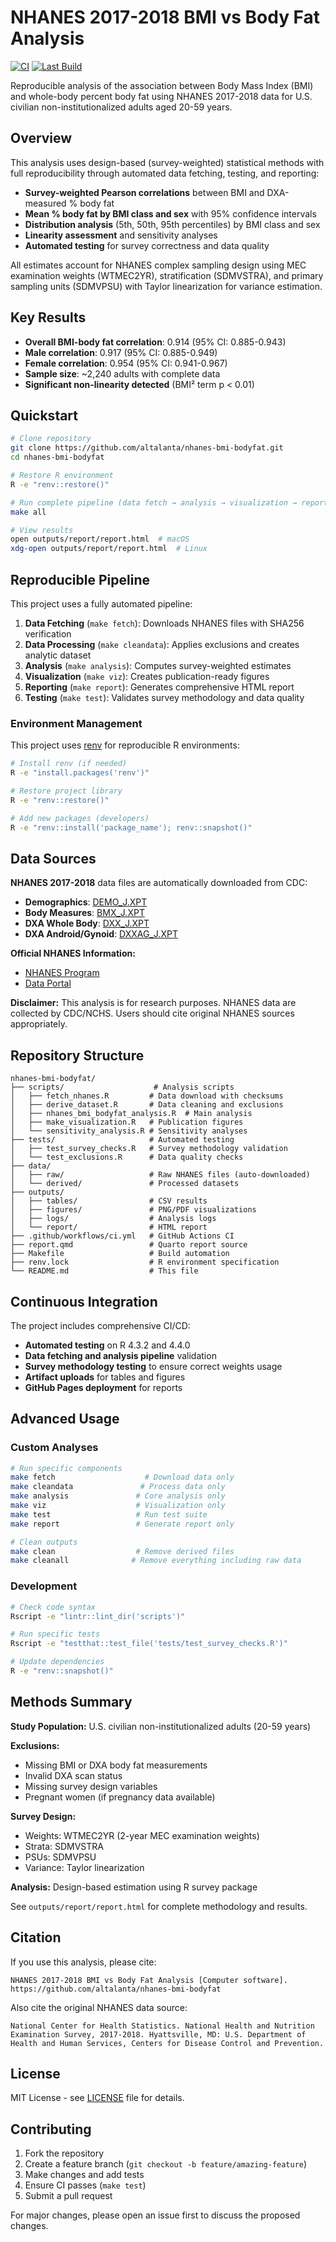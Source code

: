 # NHANES 2017-2018 BMI vs Body Fat Analysis

[![CI](https://github.com/altalanta/nhanes-bmi-bodyfat/workflows/CI/badge.svg)](https://github.com/altalanta/nhanes-bmi-bodyfat/actions)
[![Last Build](https://img.shields.io/github/last-commit/altalanta/nhanes-bmi-bodyfat)](https://github.com/altalanta/nhanes-bmi-bodyfat/commits/main)

Reproducible analysis of the association between Body Mass Index (BMI) and whole-body percent body fat using NHANES 2017-2018 data for U.S. civilian non-institutionalized adults aged 20-59 years.

## Overview

This analysis uses design-based (survey-weighted) statistical methods with full reproducibility through automated data fetching, testing, and reporting:

- **Survey-weighted Pearson correlations** between BMI and DXA-measured % body fat
- **Mean % body fat by BMI class and sex** with 95% confidence intervals
- **Distribution analysis** (5th, 50th, 95th percentiles) by BMI class and sex
- **Linearity assessment** and sensitivity analyses
- **Automated testing** for survey correctness and data quality

All estimates account for NHANES complex sampling design using MEC examination weights (WTMEC2YR), stratification (SDMVSTRA), and primary sampling units (SDMVPSU) with Taylor linearization for variance estimation.

## Key Results

- **Overall BMI-body fat correlation**: 0.914 (95% CI: 0.885-0.943)
- **Male correlation**: 0.917 (95% CI: 0.885-0.949)  
- **Female correlation**: 0.954 (95% CI: 0.941-0.967)
- **Sample size**: ~2,240 adults with complete data
- **Significant non-linearity detected** (BMI² term p < 0.01)

## Quickstart

```bash
# Clone repository
git clone https://github.com/altalanta/nhanes-bmi-bodyfat.git
cd nhanes-bmi-bodyfat

# Restore R environment
R -e "renv::restore()"

# Run complete pipeline (data fetch → analysis → visualization → report)
make all

# View results
open outputs/report/report.html  # macOS
xdg-open outputs/report/report.html  # Linux
```

## Reproducible Pipeline

This project uses a fully automated pipeline:

1. **Data Fetching** (`make fetch`): Downloads NHANES files with SHA256 verification
2. **Data Processing** (`make cleandata`): Applies exclusions and creates analytic dataset  
3. **Analysis** (`make analysis`): Computes survey-weighted estimates
4. **Visualization** (`make viz`): Creates publication-ready figures
5. **Reporting** (`make report`): Generates comprehensive HTML report
6. **Testing** (`make test`): Validates survey methodology and data quality

### Environment Management

This project uses [renv](https://rstudio.github.io/renv/) for reproducible R environments:

```bash
# Install renv (if needed)
R -e "install.packages('renv')"

# Restore project library
R -e "renv::restore()"

# Add new packages (developers)
R -e "renv::install('package_name'); renv::snapshot()"
```

## Data Sources

**NHANES 2017-2018** data files are automatically downloaded from CDC:

- **Demographics**: [DEMO_J.XPT](https://wwwn.cdc.gov/Nchs/Nhanes/2017-2018/DEMO_J.XPT)
- **Body Measures**: [BMX_J.XPT](https://wwwn.cdc.gov/Nchs/Nhanes/2017-2018/BMX_J.XPT)
- **DXA Whole Body**: [DXX_J.XPT](https://wwwn.cdc.gov/Nchs/Nhanes/2017-2018/DXX_J.XPT)
- **DXA Android/Gynoid**: [DXXAG_J.XPT](https://wwwn.cdc.gov/Nchs/Nhanes/2017-2018/DXXAG_J.XPT)

**Official NHANES Information:**
- [NHANES Program](https://www.cdc.gov/nchs/nhanes/index.htm)
- [Data Portal](https://wwwn.cdc.gov/nchs/nhanes/Default.aspx)

**Disclaimer:** This analysis is for research purposes. NHANES data are collected by CDC/NCHS. Users should cite original NHANES sources appropriately.

## Repository Structure

```
nhanes-bmi-bodyfat/
├── scripts/                    # Analysis scripts
│   ├── fetch_nhanes.R         # Data download with checksums
│   ├── derive_dataset.R       # Data cleaning and exclusions
│   ├── nhanes_bmi_bodyfat_analysis.R  # Main analysis
│   ├── make_visualization.R   # Publication figures
│   └── sensitivity_analysis.R # Sensitivity analyses
├── tests/                     # Automated testing
│   ├── test_survey_checks.R   # Survey methodology validation
│   └── test_exclusions.R      # Data quality checks
├── data/
│   ├── raw/                   # Raw NHANES files (auto-downloaded)
│   └── derived/               # Processed datasets
├── outputs/
│   ├── tables/                # CSV results
│   ├── figures/               # PNG/PDF visualizations
│   ├── logs/                  # Analysis logs
│   └── report/                # HTML report
├── .github/workflows/ci.yml   # GitHub Actions CI
├── report.qmd                 # Quarto report source
├── Makefile                   # Build automation
├── renv.lock                  # R environment specification
└── README.md                  # This file
```

## Continuous Integration

The project includes comprehensive CI/CD:

- **Automated testing** on R 4.3.2 and 4.4.0
- **Data fetching and analysis pipeline** validation
- **Survey methodology testing** to ensure correct weights usage
- **Artifact uploads** for tables and figures
- **GitHub Pages deployment** for reports

## Advanced Usage

### Custom Analyses

```bash
# Run specific components
make fetch                    # Download data only
make cleandata               # Process data only  
make analysis               # Core analysis only
make viz                    # Visualization only
make test                   # Run test suite
make report                 # Generate report only

# Clean outputs
make clean                  # Remove derived files
make cleanall              # Remove everything including raw data
```

### Development

```bash
# Check code syntax
Rscript -e "lintr::lint_dir('scripts')"

# Run specific tests
Rscript -e "testthat::test_file('tests/test_survey_checks.R')"

# Update dependencies
R -e "renv::snapshot()"
```

## Methods Summary

**Study Population:** U.S. civilian non-institutionalized adults (20-59 years)

**Exclusions:**
- Missing BMI or DXA body fat measurements
- Invalid DXA scan status
- Missing survey design variables
- Pregnant women (if pregnancy data available)

**Survey Design:**
- Weights: WTMEC2YR (2-year MEC examination weights)
- Strata: SDMVSTRA  
- PSUs: SDMVPSU
- Variance: Taylor linearization

**Analysis:** Design-based estimation using R survey package

See `outputs/report/report.html` for complete methodology and results.

## Citation

If you use this analysis, please cite:

```
NHANES 2017-2018 BMI vs Body Fat Analysis [Computer software]. 
https://github.com/altalanta/nhanes-bmi-bodyfat
```

Also cite the original NHANES data source:

```
National Center for Health Statistics. National Health and Nutrition 
Examination Survey, 2017-2018. Hyattsville, MD: U.S. Department of 
Health and Human Services, Centers for Disease Control and Prevention.
```

## License

MIT License - see [LICENSE](LICENSE) file for details.

## Contributing

1. Fork the repository
2. Create a feature branch (`git checkout -b feature/amazing-feature`)
3. Make changes and add tests
4. Ensure CI passes (`make test`)
5. Submit a pull request

For major changes, please open an issue first to discuss the proposed changes.